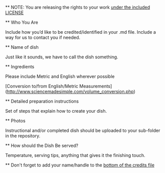** NOTE: You are releasing the rights to your work [under the included LICENSE](https://github.com/theDevilsVoice/1337-Noms-The-Hacker-Cookbook/blob/master/LICENSE)

** Who You Are

Include how you’d like to be credited/identified in your .md file. Include a way for us to contact you if needed.

** Name of dish

Just like it sounds, we have to call the dish something.

** Ingredients

Please include Metric and English wherever possible

[Conversion to/from English/Metric Measurements] (http://www.sciencemadesimple.com/volume_conversion.php)

** Detailed preparation instructions

Set of steps that explain how to create your dish.

** Photos

Instructional and/or completed dish should be uploaded to your sub-folder in the repository.

** How should the Dish Be served?

Temperature, serving tips, anything that gives it the finishing touch.


** Don't forget to add your name/handle to the [bottom of the credits file](https://github.com/theDevilsVoice/1337-Noms-The-Hacker-Cookbook/blob/master/credits.md)
